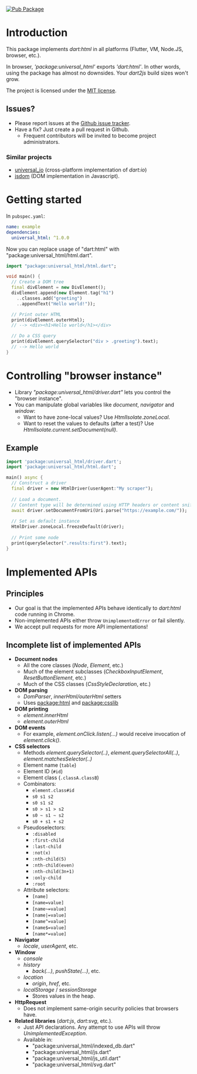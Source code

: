 [![Pub Package](https://img.shields.io/pub/v/universal_html.svg)](https://pub.dartlang.org/packages/universal_html)
# Introduction
This package implements _dart:html_ in all platforms (Flutter, VM, Node.JS, browser, etc.).

In browser, _'package:universal_html'_ exports _'dart:html'_. In other words, using the package has
almost no downsides. Your _dart2js_ build sizes won't grow.
 
The project is licensed under the [MIT license](LICENSE).

## Issues?
  * Please report issues at the [Github issue tracker](https://github.com/terrier989/dart-universal_html/issues).
  * Have a fix? Just create a pull request in Github.
    * Frequent contributors will be invited to become project administrators.

### Similar projects
  * [universal_io](https://pub.dev/packages/universal_io) (cross-platform implementation of
    _dart:io_)
  * [jsdom](https://www.npmjs.com/package/jsdom) (DOM implementation in Javascript).

# Getting started
In `pubspec.yaml`:
```yaml
name: example
dependencies:
  universal_html: ^1.0.0
```

Now you can replace usage of "dart:html" with "package:universal_html/html.dart".

```dart
import "package:universal_html/html.dart";

void main() {
  // Create a DOM tree
  final divElement = new DivElement();
  divElement.append(new Element.tag("h1")
    ..classes.add("greeting")
    ..appendText("Hello world!"));

  // Print outer HTML
  print(divElement.outerHtml);
  // --> <div><h1>Hello world</h1></div>

  // Do a CSS query
  print(divElement.querySelector("div > .greeting").text);
  // --> Hello world
}
```

# Controlling "browser instance"
  * Library _"package:universal_html/driver.dart"_ lets you control the "browser instance".
  * You can manipulate global variables like _document_, _navigator_ and _window_:
    * Want to have zone-local values? Use _HtmlIsolate.zoneLocal_.
    * Want to reset the values to defaults (after a test)? Use _HtmlIsolate.current.setDocument(null)_.

## Example
```dart
import 'package:universal_html/driver.dart';
import 'package:universal_html/html.dart';

main() async {
  // Construct a driver
  final driver = new HtmlDriver(userAgent:"My scraper");
  
  // Load a document.
  // Content type will be determined using HTTP headers or content sniffing.
  await driver.setDocumentFromUri(Uri.parse("https://example.com/"));
  
  // Set as default instance
  HtmlDriver.zoneLocal.freezeDefault(driver);
  
  // Print some node
  print(querySelector(".results:first").text);
}
```

# Implemented APIs
## Principles
  * Our goal is that the implemented APIs behave identically to _dart:html_ code running in Chrome.
  * Non-implemented APIs either throw `UnimplementedError` or fail silently.
  * We accept pull requests for more API implementations!

## Incomplete list of implemented APIs
  * __Document nodes__
    * All the core classes (_Node_, _Element_, etc.)
    * Much of the element subclasses (_CheckboxInputElement_, _ResetButtonElement_, etc.)
    * Much of the CSS classes (_CssStyleDeclaration_, etc.)
  * __DOM parsing__
    * _DomParser_, _innerHtml/outerHtml_ setters
    * Uses [package:html](https://github.com/dartlang/html) and [package:csslib](https://github.com/dartlang/csslib)
  * __DOM printing__
    * _element.innerHtml_
    * _element.outerHtml_
  * __DOM events__
    * For example, _element.onClick.listen(...)_ would receive invocation of _element.click()_.
  * __CSS selectors__
    * Methods _element.querySelector(..)_, _element.querySelectorAll(..)_, _element.matchesSelector(..)_
    * Element name (`table`)
    * Element ID (`#id`)
    * Element class (`.classA.classB`)
    * Combinators:
      * `element.class#id`
      * `s0 s1 s2`
      * `s0 s1 s2`
      * `s0 > s1 > s2`
      * `s0 ~ s1 ~ s2`
      * `s0 + s1 + s2`
    * Pseudoselectors:
      * `:disabled`
      * `:first-child`
      * `:last-child`
      * `:not(x)`
      * `:nth-child(5)`
      * `:nth-child(even)`
      * `:nth-child(3n+1)`
      * `:only-child`
      * `:root`
    * Attribute selectors:
      * `[name]`
      * `[name=value]`
      * `[name~=value]`
      * `[name|=value]`
      * `[name^=value]`
      * `[name$=value]`
      * `[name*=value]`
  * __Navigator__
    * _locale_, _userAgent_, etc.
  * __Window__
    * _console_
    * _history_
      * _back(...)_, _pushState(...)_, etc.
    * _location_
      * _origin_, _href_, etc.
    * _localStorage_ / _sessionStorage_
      * Stores values in the heap.
  * __HttpRequest__
    * Does not implement same-origin security policies that browsers have.
  * __Related libraries__ (_dart:js_, _dart:svg_, etc.).
    * Just API declarations. Any attempt to use APIs will throw _UnimplementedException_.
    * Available in:
      * "package:universal_html/indexed_db.dart"
      * "package:universal_html/js.dart"
      * "package:universal_html/js_util.dart"
      * "package:universal_html/svg.dart"